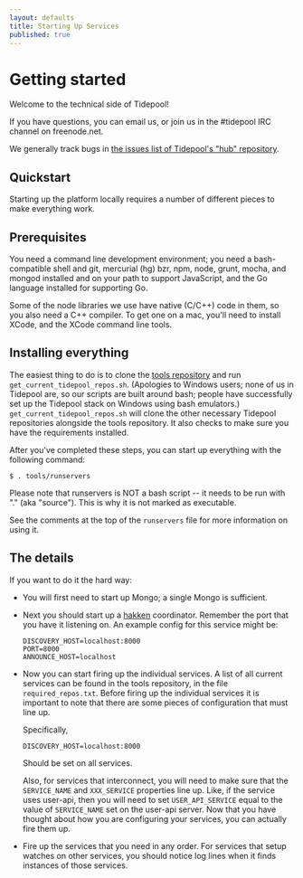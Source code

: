 ```yaml
---
layout: defaults
title: Starting Up Services
published: true
---
```


# Getting started

Welcome to the technical side of Tidepool!

If you have questions, you can email us, or join us in the #tidepool IRC channel on freenode.net.

We generally track bugs in [the issues list of Tidepool's "hub" repository](https://github.com/tidepool-org/hub/issues?state=open).

## Quickstart

Starting up the platform locally requires a number of different pieces to make everything work.

## Prerequisites

You need a command line development environment; you need a bash-compatible shell and git, mercurial (hg) bzr, npm, node, grunt, mocha, and mongod installed and on your path to support JavaScript, and the Go language installed for supporting Go.

Some of the node libraries we use have native (C/C++) code in them, so you also need a C++ compiler. To get one on a mac, you'll need to install XCode, and the XCode command line tools.

## Installing everything

The easiest thing to do is to clone the [tools repository](https://github.com/tidepool-org/tools) and run ```get_current_tidepool_repos.sh```. (Apologies to Windows users; none of us in Tidepool are, so our scripts are built around bash; people have successfully set up the Tidepool stack on Windows using bash emulators.) ```get_current_tidepool_repos.sh``` will clone the other necessary Tidepool repositories alongside the tools repository. It also checks to make sure you have the requirements installed.

After you've completed these steps, you can start up everything with the following command:

```
$ . tools/runservers
```

Please note that runservers is NOT a bash script -- it needs to be run with "." (aka "source"). This is why it is not marked as executable.

See the comments at the top of the `runservers` file for more information on using it.

## The details

If you want to do it the hard way:

* You will first need to start up Mongo; a single Mongo is sufficient.
* Next you should start up a [hakken](/tidepool-components#hakken) coordinator.  Remember the port that you have it listening on.  An example config for this service might be:

    ```
    DISCOVERY_HOST=localhost:8000
    PORT=8000
    ANNOUNCE_HOST=localhost
    ```

* Now you can start firing up the individual services. A list of all current services can be found in the tools repository, in the file ```required_repos.txt```. Before firing up the individual services it is important to note that there are some pieces of configuration that must line up.

  Specifically,

  ```
  DISCOVERY_HOST=localhost:8000
  ```

  Should be set on all services.

  Also, for services that interconnect, you will need to make sure that the `SERVICE_NAME` and `XXX_SERVICE` properties line up.  Like, if the service uses user-api, then you will need to set `USER_API_SERVICE` equal to the value of `SERVICE_NAME` set on the user-api server. Now that you have thought about how you are configuring your services, you can actually fire them up.

* Fire up the services that you need in any order.  For services that setup watches on other services, you should notice log lines when it finds instances of those services.
